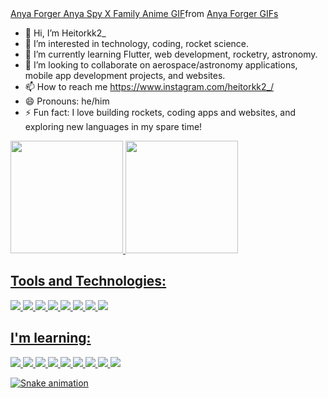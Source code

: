 <div class="tenor-gif-embed" data-postid="10451118918164855209" data-share-method="host" data-aspect-ratio="1.76596" data-width="100%"><a href="https://tenor.com/view/anya-forger-anya-spy-x-family-anime-salute-salute-gif-okey-dokey-gif-10451118918164855209">Anya Forger Anya Spy X Family Anime GIF</a>from <a href="https://tenor.com/search/anya+forger-gifs">Anya Forger GIFs</a></div> <script type="text/javascript" async src="https://tenor.com/embed.js"></script>

- 👋 Hi, I’m Heitorkk2_
- 👀 I’m interested in technology, coding, rocket science.
- 🌱 I’m currently learning Flutter, web development, rocketry, astronomy.
- 💞️ I’m looking to collaborate on aerospace/astronomy applications, mobile app development projects, and websites.
- 📫 How to reach me https://www.instagram.com/heitorkk2_/
- 😄 Pronouns: he/him
- ⚡ Fun fact: I love building rockets, coding apps and websites, and exploring new languages in my spare time!

<div>
<a href="https://github.com/Heitorkk2">
<img loading="lazy" height="180em" src="https://github-readme-stats.vercel.app/api/top-langs/?Heitorkk2&layout=compact&langs_count=7&theme=dracula"/>
<img loading="lazy" height="180em" src="https://github-readme-stats.vercel.app/api?Heitorkk2&show_icons=true&theme=dracula&include_all_commits=true&count_private=true"/>
</div>

## Tools and Technologies:
<img src="https://cdn.jsdelivr.net/gh/devicons/devicon@latest/icons/vscode/vscode-original.svg" />  
<img src="https://cdn.jsdelivr.net/gh/devicons/devicon@latest/icons/github/github-original.svg" />
<img src="https://cdn.jsdelivr.net/gh/devicons/devicon@latest/icons/html5/html5-original.svg" />
<img src="https://cdn.jsdelivr.net/gh/devicons/devicon@latest/icons/css3/css3-original.svg" />
<img src="https://cdn.jsdelivr.net/gh/devicons/devicon@latest/icons/bootstrap/bootstrap-original.svg" />
<img src="https://cdn.jsdelivr.net/gh/devicons/devicon@latest/icons/javascript/javascript-original.svg" />   
<img src="https://cdn.jsdelivr.net/gh/devicons/devicon@latest/icons/nodejs/nodejs-line.svg" />
<img src="https://cdn.jsdelivr.net/gh/devicons/devicon@latest/icons/arduino/arduino-original.svg" />
          
## I'm learning:
<img src="https://cdn.jsdelivr.net/gh/devicons/devicon@latest/icons/mysql/mysql-original.svg" />
<img src="https://cdn.jsdelivr.net/gh/devicons/devicon@latest/icons/php/php-original.svg" />
<img src="https://cdn.jsdelivr.net/gh/devicons/devicon@latest/icons/cplusplus/cplusplus-original.svg" />      
<img src="https://cdn.jsdelivr.net/gh/devicons/devicon@latest/icons/flutter/flutter-original.svg" />
<img src="https://cdn.jsdelivr.net/gh/devicons/devicon@latest/icons/dart/dart-original.svg" />
<img src="https://cdn.jsdelivr.net/gh/devicons/devicon@latest/icons/photoshop/photoshop-original.svg" />
<img src="https://cdn.jsdelivr.net/gh/devicons/devicon@latest/icons/aftereffects/aftereffects-original.svg" />
<img src="https://cdn.jsdelivr.net/gh/devicons/devicon@latest/icons/blender/blender-original.svg" />        
<img src="https://cdn.jsdelivr.net/gh/devicons/devicon@latest/icons/renpy/renpy-original.svg" />




![Snake animation](https://github.com/Heitorkk2/Heitorkk2/blob/output/github-contribution-grid-snake.svg)
          
      

          
          

  
<!---
Heitorkk2/Heitorkk2 is a ✨ special ✨ repository because its `README.md` (this file) appears on your GitHub profile.
You can click the Preview link to take a look at your changes.
--->
